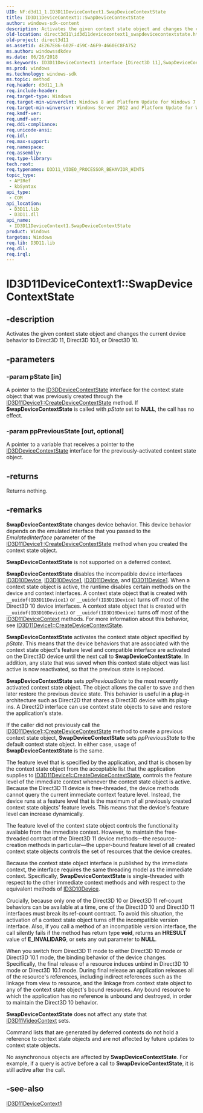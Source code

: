 ```yaml
---
UID: NF:d3d11_1.ID3D11DeviceContext1.SwapDeviceContextState
title: ID3D11DeviceContext1::SwapDeviceContextState
author: windows-sdk-content
description: Activates the given context state object and changes the current device behavior to Direct3D 11, Direct3D 10.1, or Direct3D 10.
old-location: direct3d11\id3d11devicecontext1_swapdevicecontextstate.htm
old-project: direct3d11
ms.assetid: 4E267E86-602F-459C-A6F9-4660EC8FA752
ms.author: windowssdkdev
ms.date: 06/26/2018
ms.keywords: ID3D11DeviceContext1 interface [Direct3D 11],SwapDeviceContextState method, ID3D11DeviceContext1.SwapDeviceContextState, ID3D11DeviceContext1::SwapDeviceContextState, SwapDeviceContextState, SwapDeviceContextState method [Direct3D 11], SwapDeviceContextState method [Direct3D 11],ID3D11DeviceContext1 interface, d3d11_1/ID3D11DeviceContext1::SwapDeviceContextState, direct3d11.id3d11devicecontext1_swapdevicecontextstate
ms.prod: windows
ms.technology: windows-sdk
ms.topic: method
req.header: d3d11_1.h
req.include-header: 
req.target-type: Windows
req.target-min-winverclnt: Windows 8 and Platform Update for Windows 7 [desktop apps \| UWP apps]
req.target-min-winversvr: Windows Server 2012 and Platform Update for Windows Server 2008 R2 [desktop apps \| UWP apps]
req.kmdf-ver: 
req.umdf-ver: 
req.ddi-compliance: 
req.unicode-ansi: 
req.idl: 
req.max-support: 
req.namespace: 
req.assembly: 
req.type-library: 
tech.root: 
req.typenames: D3D11_VIDEO_PROCESSOR_BEHAVIOR_HINTS
topic_type:
 - APIRef
 - kbSyntax
api_type:
 - COM
api_location:
 - D3D11.lib
 - D3D11.dll
api_name:
 - ID3D11DeviceContext1.SwapDeviceContextState
product: Windows
targetos: Windows
req.lib: D3D11.lib
req.dll: 
req.irql: 
---
```


# ID3D11DeviceContext1::SwapDeviceContextState


## -description


Activates the given context state object and changes the current device behavior to Direct3D 11, Direct3D 10.1, or Direct3D 10.


## -parameters




### -param pState [in]

A pointer to the <a href="https://msdn.microsoft.com/A8B9CADC-A9C7-4691-BB5C-3C12FF638C98">ID3DDeviceContextState</a> interface for the context state object that was previously created through the <a href="https://msdn.microsoft.com/8887C3F1-3EA3-4948-A019-E3CB3F3D46C6">ID3D11Device1::CreateDeviceContextState</a> method. If <b>SwapDeviceContextState</b> is called with <i>pState</i> set to <b>NULL</b>, the call has no effect.


### -param ppPreviousState [out, optional]

A pointer to a variable that receives a pointer to the <a href="https://msdn.microsoft.com/A8B9CADC-A9C7-4691-BB5C-3C12FF638C98">ID3DDeviceContextState</a> interface for the previously-activated context state object.


## -returns



Returns nothing.




## -remarks



<b>SwapDeviceContextState</b> changes device behavior. This device behavior depends on the emulated interface that you passed to the <i>EmulatedInterface</i> parameter of the  <a href="https://msdn.microsoft.com/8887C3F1-3EA3-4948-A019-E3CB3F3D46C6">ID3D11Device1::CreateDeviceContextState</a> method when you created the context state object. 

<b>SwapDeviceContextState</b> is not supported on a deferred context.

<b>SwapDeviceContextState</b> disables the incompatible device interfaces <a href="https://msdn.microsoft.com/63c7fca3-5575-41a7-9bdf-2582e6b9c182">ID3D10Device</a>, <a href="https://msdn.microsoft.com/511f710d-f35e-46bf-93e0-47b6ceb5c84d">ID3D10Device1</a>, <a href="https://msdn.microsoft.com/2f2559d9-1cd6-44f6-90e2-ee0f86e39f78">ID3D11Device</a>, and <a href="https://msdn.microsoft.com/DB4DAD13-3CD7-4362-950B-6403328CB071">ID3D11Device1</a>. When a context state object is active, the runtime disables certain methods on the device and context interfaces. A context state object that is created with <code>__uuidof(ID3D11Device1)</code> or <code>__uuidof(ID3D11Device)</code> turns off most of the Direct3D 10 device interfaces. A context state object that is created with <code>__uuidof(ID3D10Device1)</code> or <code>__uuidof(ID3D10Device)</code> turns off most of the <a href="https://msdn.microsoft.com/afb32c09-77f2-4c33-bd93-8dce92a2e45e">ID3D11DeviceContext</a> methods.
For more information about this behavior, see <a href="https://msdn.microsoft.com/8887C3F1-3EA3-4948-A019-E3CB3F3D46C6">ID3D11Device1::CreateDeviceContextState</a>.

<b>SwapDeviceContextState</b> activates the context state object specified by <i>pState</i>. This means that the device behaviors that are associated with the context state object's feature level and compatible interface are activated on the Direct3D device until the next call to <b>SwapDeviceContextState</b>. In addition, any state that was saved when this context state object was last active is now reactivated, so that the previous state is replaced.

<b>SwapDeviceContextState</b> sets <i>ppPreviousState</i> to the most recently activated context state object. The object allows the caller to save and then later restore the previous device state. This behavior is useful in a plug-in architecture such as Direct2D that shares a Direct3D device with its plug-ins. A Direct2D interface can use context state objects to save and restore the application's state.

If the caller did not previously call the <a href="https://msdn.microsoft.com/8887C3F1-3EA3-4948-A019-E3CB3F3D46C6">ID3D11Device1::CreateDeviceContextState</a> method to create a previous context state object, <b>SwapDeviceContextState</b> sets <i>ppPreviousState</i> to the default context state object. In either case, usage of <b>SwapDeviceContextState</b> is the same.

The feature level that is specified by the application, and that is chosen by the context state object from the acceptable list that the application supplies to <a href="https://msdn.microsoft.com/8887C3F1-3EA3-4948-A019-E3CB3F3D46C6">ID3D11Device1::CreateDeviceContextState</a>, controls the feature level of the immediate context whenever the context state object is active. Because the Direct3D 11 device is free-threaded, the device methods cannot query the current immediate context feature level. Instead, the device runs at a feature level that is the maximum of all previously created context state objects' feature levels. This means that the device's feature level can increase dynamically.

The feature level of the context state object controls the functionality available from the immediate context. However, to maintain the free-threaded contract of the Direct3D 11 device methods—the resource-creation methods in particular—the upper-bound feature level of all created context state objects controls the set of resources that the device creates.

Because the context state object interface is published by the immediate context, the interface requires the same threading model as the immediate context. Specifically, <b>SwapDeviceContextState</b> is single-threaded with respect to the other immediate context methods and with respect to the equivalent methods of <a href="https://msdn.microsoft.com/63c7fca3-5575-41a7-9bdf-2582e6b9c182">ID3D10Device</a>.

Crucially, because only one of the Direct3D 10 or Direct3D 11 ref-count behaviors can be available at a time, one of the Direct3D 10 and Direct3D 11 interfaces must break its ref-count contract. To avoid this situation, the activation of a context state object turns off the incompatible version interface. Also, if you call a method of an incompatible version interface, the call silently fails if the method has  return type <b>void</b>, returns an <b>HRESULT</b> value of <b>E_INVALIDARG</b>, or sets any out parameter to <b>NULL</b>.

When you switch from Direct3D 11 mode to either Direct3D 10 mode or Direct3D 10.1 mode, the binding behavior of the device changes. Specifically, the final release of a resource induces unbind in Direct3D 10 mode or Direct3D 10.1 mode. During final release an application releases all of the resource's references, including indirect references such as the linkage from view to resource, and the linkage from context state object to any of the context state object's bound resources. Any bound resource to which the application has no reference is unbound and destroyed, in order to maintain the Direct3D 10 behavior.

<b>SwapDeviceContextState</b> does not affect any state that <a href="https://msdn.microsoft.com/6EF09C31-56C7-46B5-87AE-B1FE43EC66FC">ID3D11VideoContext</a> sets. 

Command lists that are generated by deferred contexts do not hold a reference to context state objects and are not affected by future updates to context state objects.

No asynchronous objects are affected by <b>SwapDeviceContextState</b>. For example, if a query is active before a call to <b>SwapDeviceContextState</b>, it is still active after the call.




## -see-also




<a href="https://msdn.microsoft.com/DD2A556D-AEF0-407E-A497-CF17ACDEB1A7">ID3D11DeviceContext1</a>
 

 

